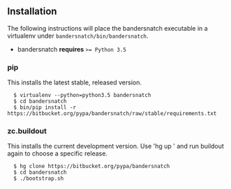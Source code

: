 ## Installation

The following instructions will place the bandersnatch executable in a
virtualenv under `bandersnatch/bin/bandersnatch`.

- bandersnatch **requires** `>= Python 3.5`


### pip

This installs the latest stable, released version.

```
  $ virtualenv --python=python3.5 bandersnatch
  $ cd bandersnatch
  $ bin/pip install -r https://bitbucket.org/pypa/bandersnatch/raw/stable/requirements.txt
```

### zc.buildout

This installs the current development version. Use 'hg up <version>' and run
buildout again to choose a specific release.

```
  $ hg clone https://bitbucket.org/pypa/bandersnatch
  $ cd bandersnatch
  $ ./bootstrap.sh
```
